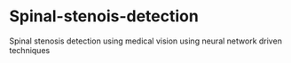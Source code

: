 # Spinal-stenois-detection
Spinal stenosis detection using medical vision using neural network driven techniques
